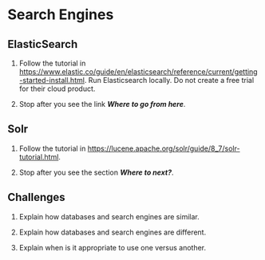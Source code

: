 # Search Engines

## ElasticSearch

1. Follow the tutorial in https://www.elastic.co/guide/en/elasticsearch/reference/current/getting-started-install.html. Run Elasticsearch locally. Do not create a free trial for their cloud product.

1. Stop after you see the link ***Where to go from here***.

## Solr

1. Follow the tutorial in https://lucene.apache.org/solr/guide/8_7/solr-tutorial.html.

1. Stop after you see the section ***Where to next?***.

## Challenges

1. Explain how databases and search engines are similar.

1. Explain how databases and search engines are different.

1. Explain when is it appropriate to use one versus another.